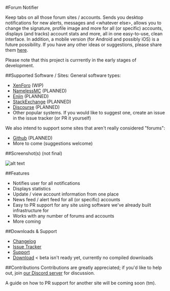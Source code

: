 #Forum Notifier

Keep tabs on all those forum sites / accounts. Sends you desktop notifications for new alerts, messages and \<whatever else\>, allows you to change the signature, profile image and more for all (or specific) accounts, displays (and tracks) account stats and more, all in one easy-to-use, clean interface. In addition, a mobile version (for Android and possibly iOS) is a future possibility. If you have any other ideas or suggestions, please share them [here](https://github.com/Cldfire/Forum-Notifier/issues/26).

Please note that this project is currrently in the early stages of development.

##Supported Software / Sites:
General software types:
- [XenForo](https://xenforo.com) (WIP)
- [NamelessMC](https://namelessmc.com) (PLANNED)
- [Enjin](http://www.enjin.com/) (PLANNED)
- [StackExchange](http://stackexchange.com) (PLANNED)
- [Discourse](https://www.discourse.org/) (PLANNED)
- Other popular systems. If you would like to suggest one, create an issue in the issue tracker (or PR it yourself)

We also intend to support some sites that aren't really considered "forums":
- [Github](https://github.com) (PLANNED)
- More to come (suggestions welcome)

##Screenshot(s)
(not final)

![alt text](http://i.imgur.com/yGjTfEo.png "Stat View")

##Features
- Notifies user for all notifications
- Displays statistics
- Update / view account information from one place
- News feed / alert feed for all (or specific) accounts
- Easy to PR support for any site using software we've already built infrastructure for
- Works with any number of forums and accounts
- More coming

##Downloads & Support
- [Changelog](changelog.md)
- [Issue Tracker](https://github.com/Cldfire/Forum-Notifier/issues)
- [Support](https://discord.gg/010FelNLz6033egNT)
- [Download](https://github.com/Cldfire/Forum-Notifier/releases) < beta isn't ready yet, currently no compiled downloads

##Contributions
Contributions are greatly appreciated; if you'd like to help out, join [our Discord server](https://discord.gg/010FelNLz605nQi3u) for discussion.

A guide on how to PR support for another site will be coming soon (tm).




